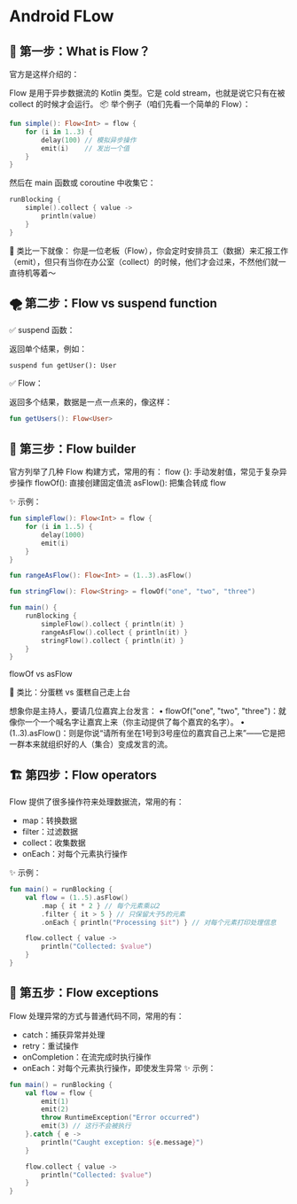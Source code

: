 # Android FLow

## 🌊 第一步：What is Flow？

官方是这样介绍的：

Flow 是用于异步数据流的 Kotlin 类型。它是 cold stream，也就是说它只有在被 collect 的时候才会运行。
📦 举个例子（咱们先看一个简单的 Flow）：

```kotlin
fun simple(): Flow<Int> = flow {
    for (i in 1..3) {
        delay(100) // 模拟异步操作
        emit(i)    // 发出一个值
    }
}
```

然后在 main 函数或 coroutine 中收集它：

```kotlin
runBlocking {
    simple().collect { value ->
        println(value)
    }
}
```

🧠 类比一下就像：
你是一位老板（Flow），你会定时安排员工（数据）来汇报工作（emit），但只有当你在办公室（collect）的时候，他们才会过来，不然他们就一直待机等着～

## 🌪 第二步：Flow vs suspend function

✅ suspend 函数：

返回单个结果，例如：

```kotlin:
suspend fun getUser(): User
```

✅ Flow：

返回多个结果，数据是一点一点来的，像这样：

```kotlin
fun getUsers(): Flow<User>
```

## 🧩 第三步：Flow builder

官方列举了几种 Flow 构建方式，常用的有：
flow {}: 手动发射值，常见于复杂异步操作
flowOf(): 直接创建固定值流
asFlow(): 把集合转成 flow

✨ 示例：

```kotlin
fun simpleFlow(): Flow<Int> = flow {
    for (i in 1..5) {
        delay(1000)
        emit(i)
    }
}

fun rangeAsFlow(): Flow<Int> = (1..3).asFlow()

fun stringFlow(): Flow<String> = flowOf("one", "two", "three")

fun main() {
    runBlocking {
        simpleFlow().collect { println(it) }
        rangeAsFlow().collect { println(it) }
        stringFlow().collect { println(it) }
    }
}
```

flowOf vs asFlow

🧁 类比：分蛋糕 vs 蛋糕自己走上台

想象你是主持人，要请几位嘉宾上台发言：
• flowOf("one", "two", "three")：就像你一个一个喊名字让嘉宾上来（你主动提供了每个嘉宾的名字）。
•    (1..3).asFlow()：则是你说“请所有坐在1号到3号座位的嘉宾自己上来”——它是把一群本来就组织好的人（集合）变成发言的流。

## 🏗 第四步：Flow operators

Flow 提供了很多操作符来处理数据流，常用的有：

- map：转换数据
- filter：过滤数据
- collect：收集数据
- onEach：对每个元素执行操作

✨ 示例：

```kotlin	
fun main() = runBlocking {
	val flow = (1..5).asFlow()
		.map { it * 2 } // 每个元素乘以2
		.filter { it > 5 } // 只保留大于5的元素
		.onEach { println("Processing $it") } // 对每个元素打印处理信息

	flow.collect { value ->
		println("Collected: $value")
	}
}
```

## 🧪 第五步：Flow exceptions

Flow 处理异常的方式与普通代码不同，常用的有：

- catch：捕获异常并处理
- retry：重试操作
- onCompletion：在流完成时执行操作
- onEach：对每个元素执行操作，即使发生异常
  ✨ 示例：

```kotlin
fun main() = runBlocking {
    val flow = flow {
        emit(1)
        emit(2)
        throw RuntimeException("Error occurred")
        emit(3) // 这行不会被执行
    }.catch { e ->
        println("Caught exception: ${e.message}")
    }

    flow.collect { value ->
        println("Collected: $value")
    }
}
```